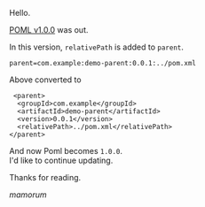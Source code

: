 Hello.

[POML v1.0.0](https://github.com/mamorum/poml/releases/tag/v1.0.0) was out.

In this version, `relativePath` is added to `parent`.

```
parent=com.example:demo-parent:0.0.1:../pom.xml
```

Above converted to 

```
 <parent>
  <groupId>com.example</groupId>
  <artifactId>demo-parent</artifactId>
  <version>0.0.1</version>
  <relativePath>../pom.xml</relativePath>
</parent>
```

And now Poml becomes `1.0.0`.  
I'd like to continue updating.

Thanks for reading.

_mamorum_